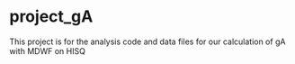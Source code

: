 # project_gA

This project is for the analysis code and data files for our calculation of gA with MDWF on HISQ